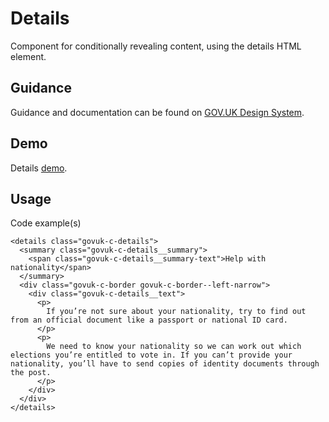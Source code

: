 # Details

Component for conditionally revealing content, using the details HTML element.

## Guidance

Guidance and documentation can be found on [GOV.UK Design System](linkgoeshere).

## Demo

Details [demo](details.html).

## Usage

Code example(s)

```
<details class="govuk-c-details">
  <summary class="govuk-c-details__summary">
    <span class="govuk-c-details__summary-text">Help with nationality</span>
  </summary>
  <div class="govuk-c-border govuk-c-border--left-narrow">
    <div class="govuk-c-details__text">
      <p>
        If you’re not sure about your nationality, try to find out from an official document like a passport or national ID card.
      </p>
      <p>
        We need to know your nationality so we can work out which elections you’re entitled to vote in. If you can’t provide your nationality, you’ll have to send copies of identity documents through the post.
      </p>
    </div>
  </div>
</details>

```


<!--
## Installation

```
npm install --save @govuk-frontend/details
```
-->
